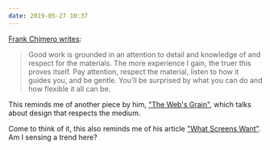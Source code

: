 ```yaml
---
date: 2019-05-27 10:37
---
```


[Frank Chimero writes](https://frankchimero.com/blog/2017/super-hi-foreword/):

> Good work is grounded in an attention to detail and knowledge of and respect for the materials. The more experience I gain, the truer this proves itself. Pay attention, respect the material, listen to how it guides you, and be gentle. You’ll be surprised by what you can do and how flexible it all can be.

This reminds me of another piece by him, ["The Web's Grain"](https://frankchimero.com/writing/the-webs-grain/), which talks about design that respects the medium.

Come to think of it, this also reminds me of his article ["What Screens Want"](https://frankchimero.com/writing/what-screens-want/). Am I sensing a trend here?
